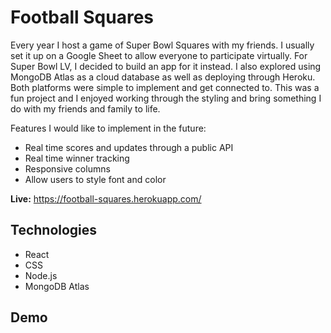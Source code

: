 # Football Squares

Every year I host a game of Super Bowl Squares with my friends. I usually set it up on a Google Sheet to allow everyone to participate virtually. For Super Bowl LV, I decided to build an app for it instead. I also explored using MongoDB Atlas as a cloud database as well as deploying through Heroku. Both platforms were simple to implement and get connected to. This was a fun project and I enjoyed working through the styling and bring something I do with my friends and family to life.

Features I would like to implement in the future:
  * Real time scores and updates through a public API
  * Real time winner tracking
  * Responsive columns
  * Allow users to style font and color

**Live:** https://football-squares.herokuapp.com/

## Technologies
 * React
 * CSS
 * Node.js
 * MongoDB Atlas


## Demo